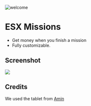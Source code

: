 ![welcome](https://www.dutch-players.nl/wp-content/uploads/2020/06/dutchplayers_welcome-1024x64.png)
# ESX Missions
- Get money when you finish a mission
- Fully customizable.

## Screenshot
![](https://cdn.discordapp.com/attachments/744573770097754253/748979930158858280/20200828205818_1.jpg)

## Credits
We used the tablet from [Amin](https://github.com/AminYabut/tabby)
